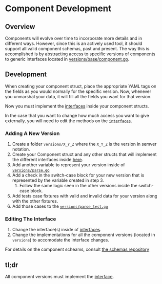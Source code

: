 # Component Development

## Overview
Components will evolve over time to incorporate more details and in different ways.
However, since this is an actively used tool, it should support all valid component schemas, past and present.
The way this is accomplished is by abstracting access to specific versions of components to generic interfaces located in [versions/base/component.go](versions/base/component.go).

## Development
When creating your component struct, place the appropriate YAML tags on the fields as you would normally for the specific version.
Now, whenever you unmarshal your data, it will fill all the fields you want for that version.

Now you must implement the [interfaces](versions/base/component.go) inside your component structs.

In the case that you want to change how much access you want to give externally, you will need to edit the methods on the [`interfaces`](versions/base/component.go).

### Adding A New Version

1. Create a folder `versions/X_Y_Z` where the `X_Y_Z` is the version in semver notation.
1. Create your Component struct and any other structs that will implement the different interfaces inside [here](versions/base/component.go).
1. Add another variable to represent your version inside of [`versions/parse.go`](versions/parse.go)
1. Add a check in the switch-case block for your new version that is represented by the variable created in step 3.
    1. Follow the same logic seen in the other versions inside the switch-case block.
1. Add tests case fixtures with valid and invalid data for your version along with the other fixtures.
1. Add those cases to the [`versions/parse_test.go`](versions/parse_test.go)


### Editing The Interface

1. Change the interface(s) inside of [interfaces](versions/base/component.go).
1. Change the implementations for all the component versions (located in `versions`) to accomodate the interface changes.

For details on the component scheams, consult [the schemas repository](https://github.com/opencontrol/schemas)

## tl;dr
All component versions must implement the [interface](versions/base/component.go).
